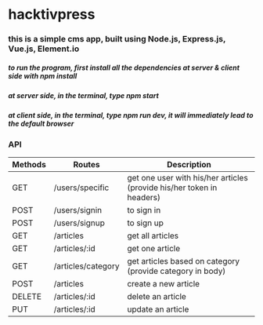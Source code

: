 # hacktivpress
### this is a simple cms app, built using Node.js, Express.js, Vue.js, Element.io

##### to run the program, first install all the dependencies at server & client side with npm install
##### at server side, in the terminal, type npm start
##### at client side, in the terminal, type npm run dev, it will immediately lead to the default browser

### API

Methods | Routes | Description
--- | --- | ---
GET | /users/specific | get one user with his/her articles (provide his/her token in headers)
POST | /users/signin | to sign in
POST | /users/signup | to sign up
GET | /articles | get all articles
GET | /articles/:id | get one article
GET | /articles/category | get articles based on category (provide category in body)
POST | /articles | create a new article
DELETE | /articles/:id | delete an article
PUT | /articles/:id | update an article